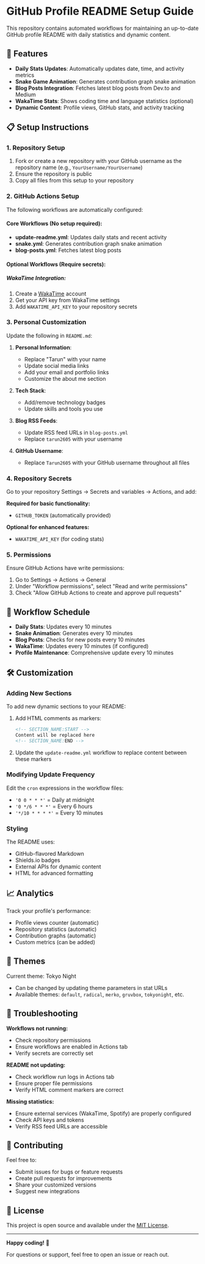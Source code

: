 # GitHub Profile README Setup Guide

This repository contains automated workflows for maintaining an up-to-date GitHub profile README with daily statistics and dynamic content.

## 🚀 Features

- **Daily Stats Updates**: Automatically updates date, time, and activity metrics
- **Snake Game Animation**: Generates contribution graph snake animation
- **Blog Posts Integration**: Fetches latest blog posts from Dev.to and Medium
- **WakaTime Stats**: Shows coding time and language statistics (optional)
- **Dynamic Content**: Profile views, GitHub stats, and activity tracking

## 📋 Setup Instructions

### 1. Repository Setup

1. Fork or create a new repository with your GitHub username as the repository name (e.g., `YourUsername/YourUsername`)
2. Ensure the repository is public
3. Copy all files from this setup to your repository

### 2. GitHub Actions Setup

The following workflows are automatically configured:

#### Core Workflows (No setup required):
- **update-readme.yml**: Updates daily stats and recent activity
- **snake.yml**: Generates contribution graph snake animation
- **blog-posts.yml**: Fetches latest blog posts

#### Optional Workflows (Require secrets):

##### WakaTime Integration:
1. Create a [WakaTime](https://wakatime.com) account
2. Get your API key from WakaTime settings
3. Add `WAKATIME_API_KEY` to your repository secrets

### 3. Personal Customization

Update the following in `README.md`:

1. **Personal Information**:
   - Replace "Tarun" with your name
   - Update social media links
   - Add your email and portfolio links
   - Customize the about me section

2. **Tech Stack**:
   - Add/remove technology badges
   - Update skills and tools you use

3. **Blog RSS Feeds**:
   - Update RSS feed URLs in `blog-posts.yml`
   - Replace `tarun2605` with your username

4. **GitHub Username**:
   - Replace `Tarun2605` with your GitHub username throughout all files

### 4. Repository Secrets

Go to your repository Settings → Secrets and variables → Actions, and add:

**Required for basic functionality:**
- `GITHUB_TOKEN` (automatically provided)

**Optional for enhanced features:**
- `WAKATIME_API_KEY` (for coding stats)

### 5. Permissions

Ensure GitHub Actions have write permissions:
1. Go to Settings → Actions → General
2. Under "Workflow permissions", select "Read and write permissions"
3. Check "Allow GitHub Actions to create and approve pull requests"

## 🔄 Workflow Schedule

- **Daily Stats**: Updates every 10 minutes
- **Snake Animation**: Generates every 10 minutes 
- **Blog Posts**: Checks for new posts every 10 minutes
- **WakaTime**: Updates every 10 minutes (if configured)
- **Profile Maintenance**: Comprehensive update every 10 minutes

## 🛠️ Customization

### Adding New Sections

To add new dynamic sections to your README:

1. Add HTML comments as markers:
   ```html
   <!-- SECTION_NAME:START -->
   Content will be replaced here
   <!-- SECTION_NAME:END -->
   ```

2. Update the `update-readme.yml` workflow to replace content between these markers

### Modifying Update Frequency

Edit the `cron` expressions in the workflow files:
- `'0 0 * * *'` = Daily at midnight
- `'0 */6 * * *'` = Every 6 hours
- `'*/10 * * * *'` = Every 10 minutes

### Styling

The README uses:
- GitHub-flavored Markdown
- Shields.io badges
- External APIs for dynamic content
- HTML for advanced formatting

## 📈 Analytics

Track your profile's performance:
- Profile views counter (automatic)
- Repository statistics (automatic)
- Contribution graphs (automatic)
- Custom metrics (can be added)

## 🎨 Themes

Current theme: Tokyo Night
- Can be changed by updating theme parameters in stat URLs
- Available themes: `default`, `radical`, `merko`, `gruvbox`, `tokyonight`, etc.

## 🐛 Troubleshooting

**Workflows not running:**
- Check repository permissions
- Ensure workflows are enabled in Actions tab
- Verify secrets are correctly set

**README not updating:**
- Check workflow run logs in Actions tab
- Ensure proper file permissions
- Verify HTML comment markers are correct

**Missing statistics:**
- Ensure external services (WakaTime, Spotify) are properly configured
- Check API keys and tokens
- Verify RSS feed URLs are accessible

## 🤝 Contributing

Feel free to:
- Submit issues for bugs or feature requests
- Create pull requests for improvements
- Share your customized versions
- Suggest new integrations

## 📜 License

This project is open source and available under the [MIT License](LICENSE).

---

**Happy coding!** 🚀

For questions or support, feel free to open an issue or reach out.
